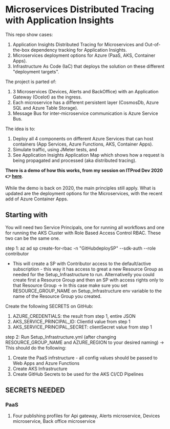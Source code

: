 # Microservices Distributed Tracing with Application Insights

This repo show cases:

1. Application Insights Distributed Tracing for Microservices and Out-of-the-box dependency tracking for Application Insights.
2. Microservices deployment options for Azure (PaaS, AKS, Container Apps).
3. Infrastructure As Code (IaC) that deploys the solution on these different "deployment targets".

The project is parted of:

1. 3 Microservices (Devices, Alerts and BackOffice) with an Application Gateway (Ocelot) as the ingress.
2. Each microservice has a different persistent layer (CosmosDb, Azure SQL and Azure Table Storage).
3. Message Bus for inter-microservice communication is Azure Service Bus.

The idea is to:

1. Deploy all 4 components on different Azure Services that can host containers (App Services, Azure Functions, AKS, Container Apps).
2. Simulate traffic, using JMeter tests, and
3. See Application Insights Application Map which shows how a request is being propagated and processed (aka distributed tracing).

**There is a demo of how this works, from my session on ITProd Dev 2020 :point_right: [here](https://www.youtube.com/watch?v=gYndFGtNGe0)**.

While the demo is back on 2020, the main principles still apply. 
What is updated are the deployment options for the Microservices, with the recent add of Azure Container Apps.

## Starting with

You will need two Service Principals, one for running all workflows and one for running the AKS Cluster with Role Based Access Control RBAC. These two can be the same one.

step 1:
 az ad sp create-for-rbac -n "GitHubdeploySP" --sdk-auth --role contributor

 - This will create a SP with Contributor access to the default/active subscription - this way it has access to great a new Resource Group as needed for the Setup_Infrastructure to run. Alternativelly you could create first a Resource Group and then an SP with access rights only to that Resource Group -> In this case make sure you set RESOURCE_GROUP_NAME on Setup_Infrastructure env variable to the name of the Resource Group you created.

 Create the following SECRETS on GitHub:

 1. AZURE_CREDENTIALS: the result from step 1, entire JSON
 2. AKS_SERVICE_PRINCIPAL_ID: ClientId value from step 1
 3. AKS_SERVICE_PRINCIPAL_SECRET: clientSecret value from step 1

 step 2:
 Run Setup_Infrastructure.yml (after changing RESOURCE_GROUP_NAME and AZURE_REGION to your desired naming)
-> This should do the following:
1. Create the PaaS infrstructure - all config values should be passed to Web Apps and Azure Functions
2. Create AKS Infrastructure
3. Create GitHub Secrets to be used for the AKS CI/CD Pipelines


## SECRETS NEEDED
### PaaS

1. Four publishing profiles for Api gateway, Alerts microservice, Devices microservice, Back office microservice
    
